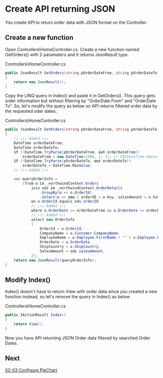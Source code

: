 # Create API returning JSON

You create API to return order data with JSON format on the Controller.

## Create a new function

Open Controllers\\HomeController.cs. Create a new function named GetOrders() with 2 paramaters and it returns JsonResult type.

Controllers\\HomeController.cs

```cs
public JsonResult GetOrders(string pOrderDateFrom, string pOrderDateTo)
{
    return new JsonResult();
}
```

 Copy the LINQ query in Index() and paste it in GetOrders(). This query gets order information but without filtering by "OrderDate From" and "OrderDate To". So, let's modify the query as below so API returns filtered order data by the requested oder dates.

Controllers\\HomeController.cs

```cs
public JsonResult GetOrders(string pOrderDateFrom, string pOrderDateTo)
{
    // ↓↓↓ Added ↓↓↓ 
    DateTime orderDateFrom;
    DateTime orderDateTo;
    if (!DateTime.TryParse(pOrderDateFrom, out orderDateFrom))
        orderDateFrom = new DateTime(1900, 1, 1); // SQLDateTime doesn't support 0001/01/01
    if (!DateTime.TryParse(pOrderDateTo, out orderDateTo))
        orderDateTo = DateTime.MaxValue;
    // ↑↑↑ Added ↑↑↑ 

    var queryOrderInfo =
        (from o in _northwindContext.Orders
            join ods in _northwindContext.OrderDetails
                .GroupBy(o => o.OrderId)
                .Select(o => new { orderID = o.Key, salesAmount = o.Sum(x => x.Quantity * x.UnitPrice) })
            on o.OrderId equals ods.orderID
            // ↓↓↓ Added ↓↓↓ 
            where o.OrderDate >= orderDateFrom && o.OrderDate <= orderDateTo
            // ↑↑↑ Added ↑↑↑ 
            select new OrderInfo
            {
                OrderId = o.OrderId,
                CompanyName = o.Customer.CompanyName,
                EmployeeName = o.Employee.FirstName + "" + o.Employee.LastName,
                OrderDate = o.OrderDate,
                ShipCountry = o.ShipCountry,
                SalesAmount = ods.salesAmount,
            });
    return new JsonResult(queryOrderInfo);
}
```
## Modify Index()

Index() doesn't have to return View with order data since you created a new function instead, so let's remove the query in Index() as below.

Controllers\\HomeController.cs

```cs
public IActionResult Index()
{
    return View();
}
```

Now you have API returning JSON Order data filtered by searched Order Dates.

## Next
[02-03 Configure PieChart](02-03-Configure-PieChart.md)
